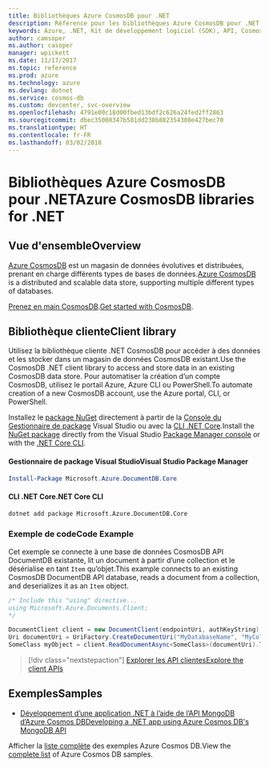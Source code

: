 ```yaml
---
title: Bibliothèques Azure CosmosDB pour .NET
description: Référence pour les bibliothèques Azure CosmosDB pour .NET
keywords: Azure, .NET, Kit de développement logiciel (SDK), API, CosmosDB
author: camsoper
ms.author: casoper
manager: wpickett
ms.date: 11/17/2017
ms.topic: reference
ms.prod: azure
ms.technology: azure
ms.devlang: dotnet
ms.service: cosmos-db
ms.custom: devcenter, svc-overview
ms.openlocfilehash: 4791e00c18d00fbed13bdf2c626a24fed2ff2863
ms.sourcegitcommit: dbec35008347b581dd238b882354300e427bec70
ms.translationtype: HT
ms.contentlocale: fr-FR
ms.lasthandoff: 03/02/2018
---
```

# <a name="azure-cosmosdb-libraries-for-net"></a><span data-ttu-id="a0fb8-104">Bibliothèques Azure CosmosDB pour .NET</span><span class="sxs-lookup"><span data-stu-id="a0fb8-104">Azure CosmosDB libraries for .NET</span></span>

## <a name="overview"></a><span data-ttu-id="a0fb8-105">Vue d'ensemble</span><span class="sxs-lookup"><span data-stu-id="a0fb8-105">Overview</span></span>

<span data-ttu-id="a0fb8-106">[Azure CosmosDB](https://docs.microsoft.com/azure/cosmos-db/introduction) est un magasin de données évolutives et distribuées, prenant en charge différents types de bases de données.</span><span class="sxs-lookup"><span data-stu-id="a0fb8-106">[Azure CosmosDB](https://docs.microsoft.com/azure/cosmos-db/introduction) is a distributed and scalable data store, supporting multiple different types of databases.</span></span>

<span data-ttu-id="a0fb8-107">[Prenez en main CosmosDB](https://docs.microsoft.com/azure/cosmos-db/create-documentdb-dotnet).</span><span class="sxs-lookup"><span data-stu-id="a0fb8-107">[Get started with CosmosDB](https://docs.microsoft.com/azure/cosmos-db/create-documentdb-dotnet).</span></span>

## <a name="client-library"></a><span data-ttu-id="a0fb8-108">Bibliothèque cliente</span><span class="sxs-lookup"><span data-stu-id="a0fb8-108">Client library</span></span>

<span data-ttu-id="a0fb8-109">Utilisez la bibliothèque cliente .NET CosmosDB pour accéder à des données et les stocker dans un magasin de données CosmosDB existant.</span><span class="sxs-lookup"><span data-stu-id="a0fb8-109">Use the CosmosDB .NET client library to access and store data in an existing CosmosDB data store.</span></span>  <span data-ttu-id="a0fb8-110">Pour automatiser la création d’un compte CosmosDB, utilisez le portail Azure, Azure CLI ou PowerShell.</span><span class="sxs-lookup"><span data-stu-id="a0fb8-110">To automate creation of a new CosmosDB account, use the Azure portal, CLI, or PowerShell.</span></span>

<span data-ttu-id="a0fb8-111">Installez le [package NuGet](https://www.nuget.org/packages/Microsoft.Azure.DocumentDB.Core) directement à partir de la [Console du Gestionnaire de package][PackageManager] Visual Studio ou avec la [CLI .NET Core][DotNetCLI].</span><span class="sxs-lookup"><span data-stu-id="a0fb8-111">Install the [NuGet package](https://www.nuget.org/packages/Microsoft.Azure.DocumentDB.Core) directly from the Visual Studio [Package Manager console][PackageManager] or with the [.NET Core CLI][DotNetCLI].</span></span>

#### <a name="visual-studio-package-manager"></a><span data-ttu-id="a0fb8-112">Gestionnaire de package Visual Studio</span><span class="sxs-lookup"><span data-stu-id="a0fb8-112">Visual Studio Package Manager</span></span>

```powershell
Install-Package Microsoft.Azure.DocumentDB.Core
```

#### <a name="net-core-cli"></a><span data-ttu-id="a0fb8-113">CLI .NET Core</span><span class="sxs-lookup"><span data-stu-id="a0fb8-113">.NET Core CLI</span></span>

```bash
dotnet add package Microsoft.Azure.DocumentDB.Core
```

### <a name="code-example"></a><span data-ttu-id="a0fb8-114">Exemple de code</span><span class="sxs-lookup"><span data-stu-id="a0fb8-114">Code Example</span></span>

<span data-ttu-id="a0fb8-115">Cet exemple se connecte à une base de données CosmosDB API DocumentDB existante, lit un document à partir d’une collection et le désérialise en tant `Item` qu’objet.</span><span class="sxs-lookup"><span data-stu-id="a0fb8-115">This example connects to an existing CosmosDB DocumentDB API database, reads a document from a collection, and deserializes it as an `Item` object.</span></span>   

```csharp
/* Include this "using" directive...
using Microsoft.Azure.Documents.Client;
*/

DocumentClient client = new DocumentClient(endpointUri, authKeyString);
Uri documentUri = UriFactory.CreateDocumentUri("MyDatabaseName", "MyCollectionName", "DocumentId");
SomeClass myObject = client.ReadDocumentAsync<SomeClass>(documentUri).ToString()).Result;
```

> [!div class="nextstepaction"]
> [<span data-ttu-id="a0fb8-116">Explorer les API clientes</span><span class="sxs-lookup"><span data-stu-id="a0fb8-116">Explore the client APIs</span></span>](/dotnet/api/overview/azure/cosmosdb/client)

## <a name="samples"></a><span data-ttu-id="a0fb8-117">Exemples</span><span class="sxs-lookup"><span data-stu-id="a0fb8-117">Samples</span></span>

* [<span data-ttu-id="a0fb8-118">Développement d’une application .NET à l’aide de l’API MongoDB d’Azure Cosmos DB</span><span class="sxs-lookup"><span data-stu-id="a0fb8-118">Developing a .NET app using Azure Cosmos DB's MongoDB API</span></span>](https://azure.microsoft.com/resources/samples/azure-cosmos-db-mongodb-dotnet-getting-started/)

<span data-ttu-id="a0fb8-119">Afficher la [liste complète](https://azure.microsoft.com/resources/samples/?platform=dotnet&term=cosmosdb) des exemples Azure Cosmos DB.</span><span class="sxs-lookup"><span data-stu-id="a0fb8-119">View the [complete list](https://azure.microsoft.com/resources/samples/?platform=dotnet&term=cosmosdb) of Azure Cosmos DB samples.</span></span>

[PackageManager]: https://docs.microsoft.com/nuget/tools/package-manager-console
[DotNetCLI]: https://docs.microsoft.com/dotnet/core/tools/dotnet-add-package
